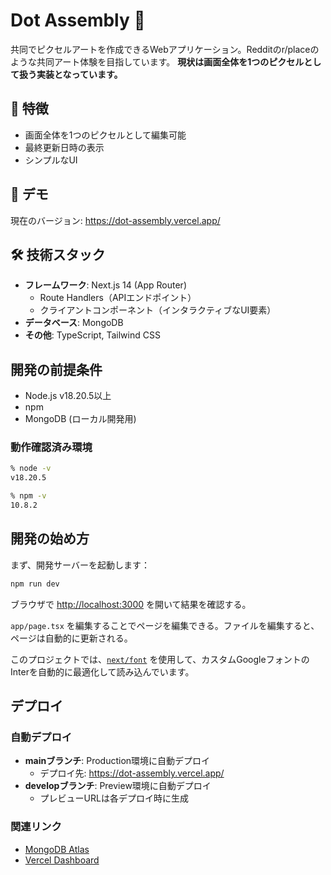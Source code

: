 # Dot Assembly 🎨

共同でピクセルアートを作成できるWebアプリケーション。Redditのr/placeのような共同アート体験を目指しています。
**現状は画面全体を1つのピクセルとして扱う実装となっています。**

## 🌟 特徴

-   画面全体を1つのピクセルとして編集可能
-   最終更新日時の表示
-   シンプルなUI

## 🚀 デモ

現在のバージョン: https://dot-assembly.vercel.app/

## 🛠 技術スタック

-   **フレームワーク**: Next.js 14 (App Router)
    -   Route Handlers（APIエンドポイント）
    -   クライアントコンポーネント（インタラクティブなUI要素）
-   **データベース**: MongoDB
-   **その他**: TypeScript, Tailwind CSS

## 開発の前提条件

-   Node.js v18.20.5以上
-   npm
-   MongoDB (ローカル開発用)

### 動作確認済み環境

```bash
% node -v
v18.20.5

% npm -v
10.8.2
```

## 開発の始め方

まず、開発サーバーを起動します：

```bash
npm run dev
```

ブラウザで [http://localhost:3000](http://localhost:3000) を開いて結果を確認する。

`app/page.tsx` を編集することでページを編集できる。ファイルを編集すると、ページは自動的に更新される。

このプロジェクトでは、[`next/font`](https://nextjs.org/docs/basic-features/font-optimization) を使用して、カスタムGoogleフォントのInterを自動的に最適化して読み込んでいます。

## デプロイ

### 自動デプロイ

-   **mainブランチ**: Production環境に自動デプロイ
    -   デプロイ先: https://dot-assembly.vercel.app/
-   **developブランチ**: Preview環境に自動デプロイ
    -   プレビューURLは各デプロイ時に生成

### 関連リンク

-   [MongoDB Atlas](https://cloud.mongodb.com/v2#/org/66d322901c627467746e4d47/projects)
-   [Vercel Dashboard](https://vercel.com/hechimas-projects/dot-assembly/deployments)
